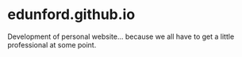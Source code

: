 # edunford.github.io
Development of personal website... because we all have to get a little professional at some point. 
